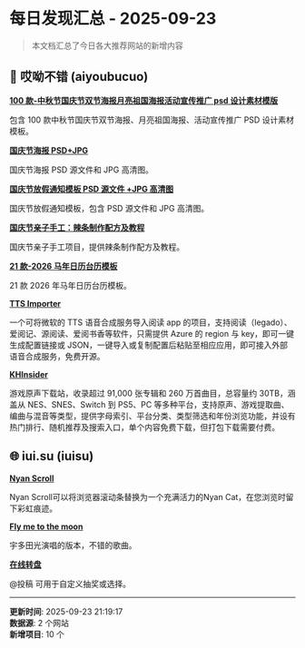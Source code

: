 # 每日发现汇总 - 2025-09-23

> 本文档汇总了今日各大推荐网站的新增内容

## 🔧 哎呦不错 (aiyoubucuo)

**[100 款-中秋节国庆节双节海报月亮祖国海报活动宣传推广 psd 设计素材模版](https://pan.quark.cn/s/e537e28d8308)**
  
包含 100 款中秋节国庆节双节海报、月亮祖国海报、活动宣传推广 PSD 设计素材模板。

**[国庆节海报 PSD+JPG](https://pan.quark.cn/s/ff8286d6cee0)**
  
国庆节海报 PSD 源文件和 JPG 高清图。

**[国庆节放假通知模板 PSD 源文件 +JPG 高清图](https://pan.quark.cn/s/c93d78a62198)**
  
国庆节放假通知模板，包含 PSD 源文件和 JPG 高清图。

**[国庆节亲子手工：辣条制作配方及教程](https://pan.quark.cn/s/5d0d99e45604)**
  
国庆节亲子手工项目，提供辣条制作配方及教程。

**[21 款-2026 马年日历台历模板](https://pan.baidu.com/s/1TI9XAbzc6I1x1V_Ve0rtIA?pwd=usmd)**
  
21 款 2026 年马年日历台历模板。

**[TTS Importer](https://tts.yfi.moe/)**
  
一个可将微软的 TTS 语音合成服务导入阅读 app 的项目，支持阅读（legado）、爱阅记、源阅读、爱阅书香等软件，只需提供 Azure 的 region 与 key，即可一键生成配置链接或 JSON，一键导入或复制配置后粘贴至相应应用，即可接入外部语音合成服务，免费开源。

**[KHInsider](https://downloads.khinsider.com/)**
  
游戏原声下载站，收录超过 91,000 张专辑和 260 万首曲目，总容量约 30TB，涵盖从 NES、SNES、Switch 到 PS5、PC 等多种平台，支持原声、游戏提取曲、编曲与混音等类型，提供字母索引、平台分类、类型筛选和年份浏览功能，并设有热门排行、随机推荐及搜索入口，单个内容免费下载，但打包下载需要付费。


## 🌐 iui.su (iuisu)

**[Nyan Scroll](https://microsoftedge.microsoft.com/addons/detail/nyan-scroll/pmghggnflajdbflaggepoomblfdnhaci)**
  
Nyan Scroll可以将浏览器滚动条替换为一个充满活力的Nyan Cat，在您浏览时留下彩虹痕迹。

**[Fly me to the moon](https://www.doubao.com/drive/s/7a8e950498c5f90e)**
  
宇多田光演唱的版本，不错的歌曲。

**[在线转盘](https://wheelpage.com/zh/)**
  
@投稿 可用于自定义抽奖或选择。


---

**更新时间**: 2025-09-23 21:19:17  
**数据源**: 2 个网站  
**新增项目**: 10 个  

<!-- Generated by Daily News Aggregator -->